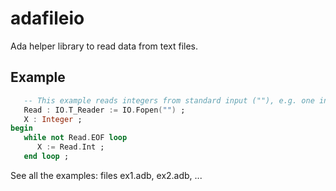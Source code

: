 # adafileio
Ada helper library to read data from text files.

## Example


```ada
   -- This example reads integers from standard input (""), e.g. one integer on each line.
   Read : IO.T_Reader := IO.Fopen("") ;
   X : Integer ;
begin   
   while not Read.EOF loop
      X := Read.Int ;
   end loop ;
```

See all the examples: files ex1.adb, ex2.adb, ...
